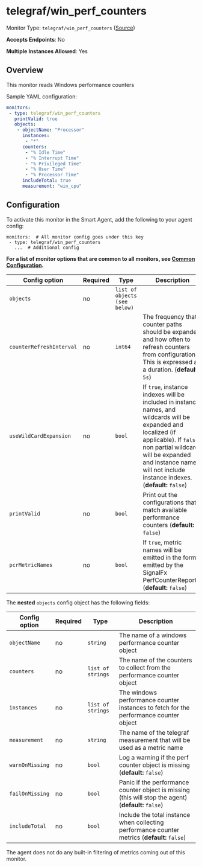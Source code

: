 
<!--- Generated by to-integrations-repo script in Smart Agent repo, DO NOT MODIFY HERE --->
<!--- GENERATED BY gomplate from scripts/docs/templates/monitor-page.md.tmpl --->

# telegraf/win_perf_counters

Monitor Type: `telegraf/win_perf_counters` ([Source](https://github.com/signalfx/signalfx-agent/tree/master/pkg/monitors/telegraf/monitors/winperfcounters))

**Accepts Endpoints**: No

**Multiple Instances Allowed**: Yes

## Overview

This monitor reads Windows performance
counters

Sample YAML configuration:

```yaml
monitors:
 - type: telegraf/win_perf_counters
   printValid: true
   objects:
    - objectName: "Processor"
      instances:
       - "*"
      counters:
       - "% Idle Time"
       - "% Interrupt Time"
       - "% Privileged Time"
       - "% User Time"
       - "% Processor Time"
      includeTotal: true
      measurement: "win_cpu"
```


## Configuration

To activate this monitor in the Smart Agent, add the following to your
agent config:

```
monitors:  # All monitor config goes under this key
 - type: telegraf/win_perf_counters
   ...  # Additional config
```

**For a list of monitor options that are common to all monitors, see [Common
Configuration](../monitor-config.html#common-configuration).**


| Config option | Required | Type | Description |
| --- | --- | --- | --- |
| `objects` | no | `list of objects (see below)` |  |
| `counterRefreshInterval` | no | `int64` | The frequency that counter paths should be expanded and how often to refresh counters from configuration. This is expressed as a duration. (**default:** `5s`) |
| `useWildCardExpansion` | no | `bool` | If `true`, instance indexes will be included in instance names, and wildcards will be expanded and localized (if applicable).  If `false`, non partial wildcards will be expanded and instance names will not include instance indexes. (**default:** `false`) |
| `printValid` | no | `bool` | Print out the configurations that match available performance counters (**default:** `false`) |
| `pcrMetricNames` | no | `bool` | If `true`, metric names will be emitted in the format emitted by the SignalFx PerfCounterReporter (**default:** `false`) |


The **nested** `objects` config object has the following fields:

| Config option | Required | Type | Description |
| --- | --- | --- | --- |
| `objectName` | no | `string` | The name of a windows performance counter object |
| `counters` | no | `list of strings` | The name of the counters to collect from the performance counter object |
| `instances` | no | `list of strings` | The windows performance counter instances to fetch for the performance counter object |
| `measurement` | no | `string` | The name of the telegraf measurement that will be used as a metric name |
| `warnOnMissing` | no | `bool` | Log a warning if the perf counter object is missing (**default:** `false`) |
| `failOnMissing` | no | `bool` | Panic if the performance counter object is missing (this will stop the agent) (**default:** `false`) |
| `includeTotal` | no | `bool` | Include the total instance when collecting performance counter metrics (**default:** `false`) |



The agent does not do any built-in filtering of metrics coming out of this
monitor.


